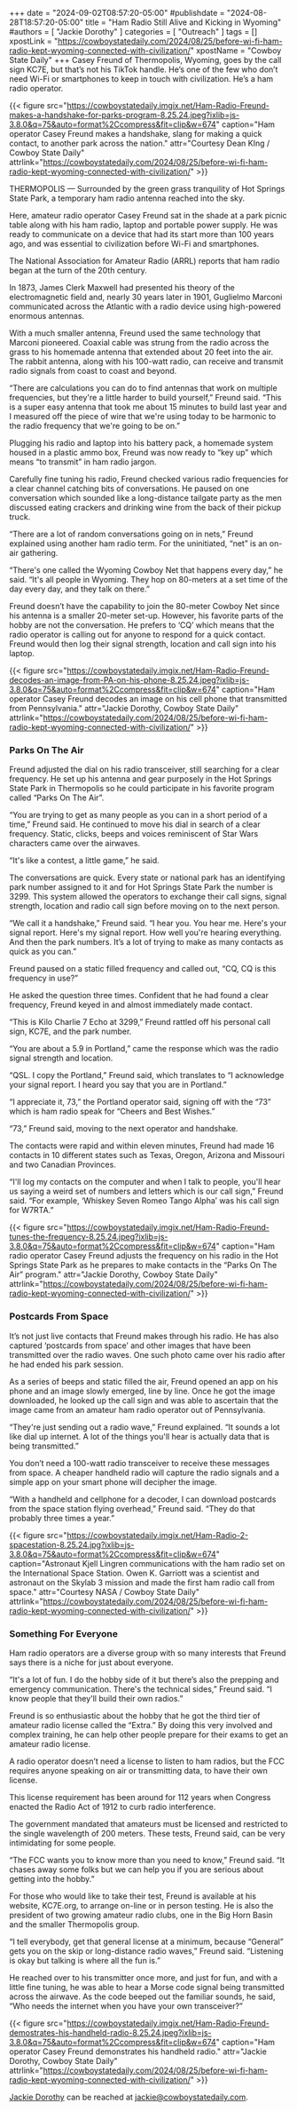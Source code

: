 +++
date = "2024-09-02T08:57:20-05:00"
#publishdate = "2024-08-28T18:57:20-05:00"
title = "Ham Radio Still Alive and Kicking in Wyoming"
#authors = [ "Jackie Dorothy" ]
categories = [ "Outreach" ]
tags = []
xpostLink = "https://cowboystatedaily.com/2024/08/25/before-wi-fi-ham-radio-kept-wyoming-connected-with-civilization/"
xpostName = "Cowboy State Daily"
+++
Casey Freund of Thermopolis, Wyoming, goes by the call sign KC7E, but
that’s not his TikTok handle. He’s one of the few who don’t need
Wi-Fi or smartphones to keep in touch with civilization. He’s a ham
radio operator.
<!--more-->

{{< figure src="https://cowboystatedaily.imgix.net/Ham-Radio-Freund-makes-a-handshake-for-parks-program-8.25.24.jpeg?ixlib=js-3.8.0&q=75&auto=format%2Ccompress&fit=clip&w=674" caption="Ham operator Casey Freund makes a handshake, slang for making a quick contact, to another park across the nation." attr="Courtesy Dean KIng / Cowboy State Daily" attrlink="https://cowboystatedaily.com/2024/08/25/before-wi-fi-ham-radio-kept-wyoming-connected-with-civilization/" >}}

THERMOPOLIS — Surrounded by the green grass tranquility of Hot Springs
State Park, a temporary ham radio antenna reached into the sky.

Here, amateur radio operator Casey Freund sat in the shade at a park
picnic table along with his ham radio, laptop and portable power supply.
He was ready to communicate on a device that had its start more than
100 years ago, and was essential to civilization before Wi-Fi and
smartphones.

The National Association for Amateur Radio (ARRL) reports that ham radio
began at the turn of the 20th century.

In 1873, James Clerk Maxwell had presented his theory of the
electromagnetic field and, nearly 30 years later in 1901, Guglielmo
Marconi communicated across the Atlantic with a radio device using
high-powered enormous antennas.

With a much smaller antenna, Freund used the same technology that
Marconi pioneered. Coaxial cable was strung from the radio across the
grass to his homemade antenna that extended about 20 feet into the air.
The rabbit antenna, along with his 100-watt radio, can receive and
transmit radio signals from coast to coast and beyond.

“There are calculations you can do to find antennas that work on
multiple frequencies, but they're a little harder to build yourself,”
Freund said. “This is a super easy antenna that took me about 15
minutes to build last year and I measured off the piece of wire that
we're using today to be harmonic to the radio frequency that we're going
to be on.”

Plugging his radio and laptop into his battery pack, a homemade system
housed in a plastic ammo box, Freund was now ready to “key up” which
means “to transmit” in ham radio jargon.

Carefully fine tuning his radio, Freund checked various radio
frequencies for a clear channel catching bits of conversations. He
paused on one conversation which sounded like a long-distance tailgate
party as the men discussed eating crackers and drinking wine from the
back of their pickup truck.

“There are a lot of random conversations going on in nets,” Freund
explained using another ham radio term. For the uninitiated, “net”
is an on-air gathering.

“There's one called the Wyoming Cowboy Net that happens every day,”
he said. “It's all people in Wyoming. They hop on 80-meters at a set
time of the day every day, and they talk on there.”

Freund doesn’t have the capability to join the 80-meter Cowboy Net
since his antenna is a smaller 20-meter set-up. However, his favorite
parts of the hobby are not the conversation. He prefers to ‘CQ’
which means that the radio operator is calling out for anyone to respond
for a quick contact. Freund would then log their signal strength,
location and call sign into his laptop.

{{< figure src="https://cowboystatedaily.imgix.net/Ham-Radio-Freund-decodes-an-image-from-PA-on-his-phone-8.25.24.jpeg?ixlib=js-3.8.0&q=75&auto=format%2Ccompress&fit=clip&w=674" caption="Ham operator Casey Freund decodes an image on his cell phone that transmitted from Pennsylvania." attr="Jackie Dorothy, Cowboy State Daily" attrlink="https://cowboystatedaily.com/2024/08/25/before-wi-fi-ham-radio-kept-wyoming-connected-with-civilization/" >}}

### Parks On The Air

Freund adjusted the dial on his radio transceiver, still searching for
a clear frequency. He set up his antenna and gear purposely in the
Hot Springs State Park in Thermopolis so he could participate in his
favorite program called “Parks On The Air”.

“You are trying to get as many people as you can in a short period of
a time,” Freund said. He continued to move his dial in search of a
clear frequency. Static, clicks, beeps and voices reminiscent of Star
Wars characters came over the airwaves.

“It's like a contest, a little game,” he said.

The conversations are quick. Every state or national park has an
identifying park number assigned to it and for Hot Springs State Park
the number is 3299. This system allowed the operators to exchange their
call signs, signal strength, location and radio call sign before moving
on to the next person.

“We call it a handshake,” Freund said. “I hear you. You hear me.
Here's your signal report. Here's my signal report. How well you're
hearing everything. And then the park numbers. It’s a lot of trying to
make as many contacts as quick as you can.”

Freund paused on a static filled frequency and called out, “CQ, CQ is
this frequency in use?”

He asked the question three times. Confident that he had found a clear
frequency, Freund keyed in and almost immediately made contact.

“This is Kilo Charlie 7 Echo at 3299,” Freund rattled off his
personal call sign, KC7E, and the park number.

“You are about a 5.9 in Portland,” came the response which was the
radio signal strength and location.

“QSL. I copy the Portland,” Freund said, which translates to
“I acknowledge your signal report. I heard you say that you are in
Portland.”

“I appreciate it, 73,” the Portland operator said, signing off with
the “73” which is ham radio speak for “Cheers and Best Wishes.”

“73,” Freund said, moving to the next operator and handshake.

The contacts were rapid and within eleven minutes, Freund had made 16
contacts in 10 different states such as Texas, Oregon, Arizona and
Missouri and two Canadian Provinces.

“I'll log my contacts on the computer and when I talk to people,
you'll hear us saying a weird set of numbers and letters which is our
call sign,” Freund said. “For example, ‘Whiskey Seven Romeo Tango
Alpha’ was his call sign for W7RTA.”

{{< figure src="https://cowboystatedaily.imgix.net/Ham-Radio-Freund-tunes-the-frequency-8.25.24.jpeg?ixlib=js-3.8.0&q=75&auto=format%2Ccompress&fit=clip&w=674" caption="Ham radio operator Casey Freund adjusts the frequency on his radio in the Hot Springs State Park as he prepares to make contacts in the “Parks On The Air” program." attr="Jackie Dorothy, Cowboy State Daily" attrlink="https://cowboystatedaily.com/2024/08/25/before-wi-fi-ham-radio-kept-wyoming-connected-with-civilization/" >}}


### Postcards From Space

It’s not just live contacts that Freund makes through his radio. He
has also captured ‘postcards from space’ and other images that have
been transmitted over the radio waves. One such photo came over his
radio after he had ended his park session.

As a series of beeps and static filled the air, Freund opened an app
on his phone and an image slowly emerged, line by line. Once he got
the image downloaded, he looked up the call sign and was able to
ascertain that the image came from an amateur ham radio operator out of
Pennsylvania.

“They're just sending out a radio wave,” Freund explained. “It
sounds a lot like dial up internet. A lot of the things you'll hear is
actually data that is being transmitted.”

You don’t need a 100-watt radio transceiver to receive these messages
from space. A cheaper handheld radio will capture the radio signals and
a simple app on your smart phone will decipher the image.

“With a handheld and cellphone for a decoder, I can download postcards
from the space station flying overhead,” Freund said. “They do that
probably three times a year.”

{{< figure src="https://cowboystatedaily.imgix.net/Ham-Radio-2-spacestation-8.25.24.jpg?ixlib=js-3.8.0&q=75&auto=format%2Ccompress&fit=clip&w=674" caption="Astronaut Kjell Lingren communications with the ham radio set on the International Space Station.  Owen K. Garriott was a scientist and astronaut on the Skylab 3 mission and made the first ham radio call from space." attr="Courtesy NASA / Cowboy State Daily" attrlink="https://cowboystatedaily.com/2024/08/25/before-wi-fi-ham-radio-kept-wyoming-connected-with-civilization/" >}}


### Something For Everyone

Ham radio operators are a diverse group with so many interests that
Freund says there is a niche for just about everyone.

“It's a lot of fun. I do the hobby side of it but there’s also the
prepping and emergency communication. There's the technical sides,”
Freund said. “I know people that they'll build their own radios.”

Freund is so enthusiastic about the hobby that he got the third tier
of amateur radio license called the “Extra.” By doing this very
involved and complex training, he can help other people prepare for
their exams to get an amateur radio license.

A radio operator doesn’t need a license to listen to ham radios, but
the FCC requires anyone speaking on air or transmitting data, to have
their own license.

This license requirement has been around for 112 years when Congress
enacted the Radio Act of 1912 to curb radio interference.

The government mandated that amateurs must be licensed and restricted to
the single wavelength of 200 meters. These tests, Freund said, can be
very intimidating for some people.

“The FCC wants you to know more than you need to know,” Freund said.
“It chases away some folks but we can help you if you are serious
about getting into the hobby.”

For those who would like to take their test, Freund is available at his
website, KC7E.org, to arrange on-line or in person testing. He is also
the president of two growing amateur radio clubs, one in the Big Horn
Basin and the smaller Thermopolis group.

“I tell everybody, get that general license at a minimum, because
“General” gets you on the skip or long-distance radio waves,”
Freund said. “Listening is okay but talking is where all the fun
is.”

He reached over to his transmitter once more, and just for fun, and with
a little fine tuning, he was able to hear a Morse code signal being
transmitted across the airwave. As the code beeped out the familiar
sounds, he said, “Who needs the internet when you have your own
transceiver?”

{{< figure src="https://cowboystatedaily.imgix.net/Ham-Radio-Freund-demostrates-his-handheld-radio-8.25.24.jpeg?ixlib=js-3.8.0&q=75&auto=format%2Ccompress&fit=clip&w=674" caption="Ham operator Casey Freund demonstrates his handheld radio." attr="Jackie Dorothy, Cowboy State Daily" attrlink="https://cowboystatedaily.com/2024/08/25/before-wi-fi-ham-radio-kept-wyoming-connected-with-civilization/" >}}

[Jackie Dorothy](https://cowboystatedaily.com/author/jackie-dorothy/)
can be reached at jackie@cowboystatedaily.com.
